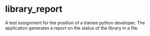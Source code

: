 # library_report
A test assignment for the position of a trainee python developer. The application generates a report on the status of the library in a file.
